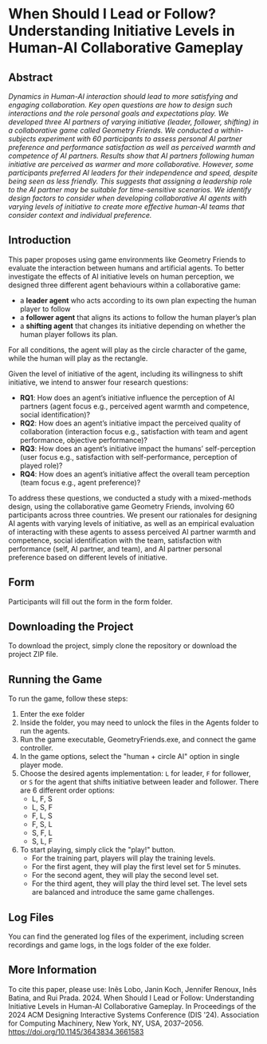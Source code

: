 # When Should I Lead or Follow? Understanding Initiative Levels in Human-AI Collaborative Gameplay

## Abstract
<i>Dynamics in Human-AI interaction should lead to more satisfying and engaging collaboration. Key open questions are how to design
such interactions and the role personal goals and expectations play. We developed three AI partners of varying initiative (leader,
follower, shifting) in a collaborative game called Geometry Friends. We conducted a within-subjects experiment with 60 participants
to assess personal AI partner preference and performance satisfaction as well as perceived warmth and competence of AI partners.
Results show that AI partners following human initiative are perceived as warmer and more collaborative. However, some participants
preferred AI leaders for their independence and speed, despite being seen as less friendly. This suggests that assigning a leadership role
to the AI partner may be suitable for time-sensitive scenarios. We identify design factors to consider when developing collaborative AI
agents with varying levels of initiative to create more effective human-AI teams that consider context and individual preference.</i>

## Introduction
This paper proposes using game environments like Geometry Friends to evaluate the interaction between humans
and artificial agents. To better investigate the effects of AI initiative levels on human perception, we designed three
different agent behaviours within a collaborative game:
- a **leader agent** who acts according to its own plan expecting
the human player to follow
- a **follower agent** that aligns its actions to follow the human player’s plan
- a **shifting agent** that changes its initiative depending on whether the human player follows its plan.
  
For all conditions, the agent will play as the circle character of the game, while the human will play as the rectangle.

Given the level of initiative of the agent, including its willingness to shift initiative, we intend to answer four research
questions:
- **RQ1**: How does an agent’s initiative influence the perception of AI partners (agent focus e.g., perceived agent
warmth and competence, social identification)?
- **RQ2**: How does an agent’s initiative impact the perceived quality of collaboration (interaction focus e.g.,
satisfaction with team and agent performance, objective performance)?
- **RQ3**: How does an agent’s initiative impact the humans’ self-perception (user focus e.g., satisfaction with
self-performance, perception of played role)?
- **RQ4**: How does an agent’s initiative affect the overall team perception (team focus e.g., agent preference)?

To address these questions, we conducted a study with a mixed-methods design, using the collaborative game Geometry
Friends, involving 60 participants across three countries. We present our rationales for designing AI agents with varying
levels of initiative, as well as an empirical evaluation of interacting with these agents to assess perceived AI partner
warmth and competence, social identification with the team, satisfaction with performance (self, AI partner, and team),
and AI partner personal preference based on different levels of initiative.


## Form
Participants will fill out the form in the form folder.
## Downloading the Project
To download the project, simply clone the repository or download the project ZIP file.

## Running the Game
To run the game, follow these steps:
1. Enter the exe folder
2. Inside the folder, you may need to unlock the files in the Agents folder to run the agents.
3. Run the game executable, GeometryFriends.exe, and connect the game controller.
4. In the game options, select the "human + circle AI" option in single player mode.
5. Choose the desired agents implementation: `L` for leader, `F` for follower, or `S` for the agent that shifts initiative between leader and follower. There are 6 different order options: 
   * L, F, S
   * L, S, F
   * F, L, S
   * F, S, L
   * S, F, L
   * S, L, F
6. To start playing, simply click the "play!" button.
   * For the training part, players will play the training levels. 
   * For the first agent, they will play the first level set for 5 minutes.
   * For the second agent, they will play the second level set.
   * For the third agent, they will play the third level set. The level sets are balanced and introduce the same game challenges.

## Log Files
You can find the generated log files of the experiment, including screen recordings and game logs, in the logs folder of the exe folder.

## More Information
To cite this paper, please use:
Inês Lobo, Janin Koch, Jennifer Renoux, Inês Batina, and Rui Prada. 2024. When Should I Lead or Follow: Understanding Initiative Levels in Human-AI Collaborative Gameplay. In Proceedings of the 2024 ACM Designing Interactive Systems Conference (DIS '24). Association for Computing Machinery, New York, NY, USA, 2037–2056. https://doi.org/10.1145/3643834.3661583
